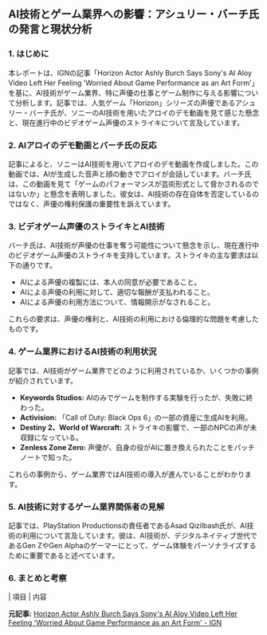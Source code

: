 ## AI技術とゲーム業界への影響：アシュリー・バーチ氏の発言と現状分析

### 1. はじめに

本レポートは、IGNの記事「Horizon Actor Ashly Burch Says Sony's AI Aloy Video Left Her Feeling 'Worried About Game Performance as an Art Form'」を基に、AI技術がゲーム業界、特に声優の仕事とゲーム制作に与える影響について分析します。記事では、人気ゲーム「Horizon」シリーズの声優であるアシュリー・バーチ氏が、ソニーのAI技術を用いたアロイのデモ動画を見て感じた懸念と、現在進行中のビデオゲーム声優のストライキについて言及しています。

### 2. AIアロイのデモ動画とバーチ氏の反応

記事によると、ソニーはAI技術を用いてアロイのデモ動画を作成しました。この動画では、AIが生成した音声と顔の動きでアロイが会話しています。バーチ氏は、この動画を見て「ゲームのパフォーマンスが芸術形式として脅かされるのではないか」と懸念を表明しました。彼女は、AI技術の存在自体を否定しているのではなく、声優の権利保護の重要性を訴えています。

### 3. ビデオゲーム声優のストライキとAI技術

バーチ氏は、AI技術が声優の仕事を奪う可能性について懸念を示し、現在進行中のビデオゲーム声優のストライキを支持しています。ストライキの主な要求は以下の通りです。

* AIによる声優の複製には、本人の同意が必要であること。
* AIによる声優の利用に対して、適切な報酬が支払われること。
* AIによる声優の利用方法について、情報開示がなされること。

これらの要求は、声優の権利と、AI技術の利用における倫理的な問題を考慮したものです。

### 4. ゲーム業界におけるAI技術の利用状況

記事では、AI技術がゲーム業界でどのように利用されているか、いくつかの事例が紹介されています。

* **Keywords Studios:** AIのみでゲームを制作する実験を行ったが、失敗に終わった。
* **Activision:** 「Call of Duty: Black Ops 6」の一部の資産に生成AIを利用。
* **Destiny 2、World of Warcraft:** ストライキの影響で、一部のNPCの声が未収録になっている。
* **Zenless Zone Zero:** 声優が、自身の役がAIに置き換えられたことをパッチノートで知った。

これらの事例から、ゲーム業界ではAI技術の導入が進んでいることがわかります。

### 5. AI技術に対するゲーム業界関係者の見解

記事では、PlayStation Productionsの責任者であるAsad Qizilbash氏が、AI技術の利用について言及しています。彼は、AI技術が、デジタルネイティブ世代であるGen ZやGen Alphaのゲーマーにとって、ゲーム体験をパーソナライズするために重要であると述べています。

### 6. まとめと考察

| 項目 | 内容 

**元記事:** [Horizon Actor Ashly Burch Says Sony's AI Aloy Video Left Her Feeling 'Worried About Game Performance as an Art Form' - IGN](https://www.ign.com/articles/horizon-actor-ashly-burch-says-sonys-ai-aloy-video-left-her-feeling-worried-about-game-performance-as-an-art-form)